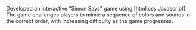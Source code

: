 Developed an interactive "Simon Says" game using [html,css,Javascript]. The game challenges players to mimic a sequence of colors and sounds in the correct order, with increasing difficulty as the game progresses.
